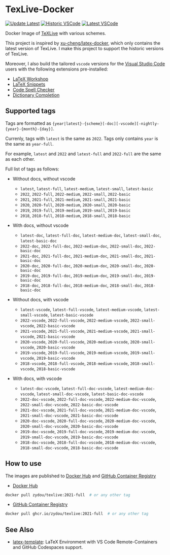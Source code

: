 # TexLive-Docker

[![Update Latest](https://github.com/zydou/texlive/actions/workflows/update-latest.yml/badge.svg)](https://github.com/zydou/texlive/actions/workflows/update-latest.yml)
[![Historic VSCode](https://github.com/zydou/texlive/actions/workflows/build-historic-vscode.yml/badge.svg)](https://github.com/zydou/texlive/actions/workflows/build-historic-vscode.yml)
[![Latest VSCode](https://github.com/zydou/texlive/actions/workflows/build-latest-vscode.yml/badge.svg)](https://github.com/zydou/texlive/actions/workflows/build-latest-vscode.yml)


Docker Image of [TeXLive](http://tug.org/texlive/) with various schemes.

This project is inspired by [xu-cheng/latex-docker](https://github.com/xu-cheng/latex-docker), which only contains the latest version of TexLive. I make this project to support the historic versions of TexLive.

Moreover, I also build the tailored `vscode` versions for the [Visual Studio Code](https://code.visualstudio.com/) users with the following extensions pre-installed:
- [LaTeX Workshop](https://marketplace.visualstudio.com/items?itemName=james-yu.latex-workshop)
- [LaTeX Snippets](https://marketplace.visualstudio.com/items?itemName=JeffersonQin.latex-snippets-jeff)
- [Code Spell Checker](https://marketplace.visualstudio.com/items?itemName=streetsidesoftware.code-spell-checker)
- [Dictionary Completion](https://marketplace.visualstudio.com/items?itemName=yzhang.dictionary-completion)

## Supported tags
Tags are formatted as `{year|latest}-{scheme}[-doc][-vscode][-nightly-{year}-{month}-{day}]`.

Currenly, tags with `latest` is the same as `2022`. Tags only contains `year` is the same as `year-full`.

For example, `latest` and `2022` and `latest-full` and `2022-full` are the same as each other.

Full list of tags as follows:

- Without docs, without vscode
  -  `latest`, `latest-full`, `latest-medium`, `latest-small`, `latest-basic`
  -  `2022`, `2022-full`, `2022-medium`, `2022-small`, `2022-basic`
  -  `2021`, `2021-full`, `2021-medium`, `2021-small`, `2021-basic`
  -  `2020`, `2020-full`, `2020-medium`, `2020-small`, `2020-basic`
  -  `2019`, `2019-full`, `2019-medium`, `2019-small`, `2019-basic`
  -  `2018`, `2018-full`, `2018-medium`, `2018-small`, `2018-basic`

- With docs, without vscode
  -  `latest-doc`, `latest-full-doc`, `latest-medium-doc`, `latest-small-doc`, `latest-basic-doc`
  -  `2022-doc`, `2022-full-doc`, `2022-medium-doc`, `2022-small-doc`, `2022-basic-doc`
  -  `2021-doc`, `2021-full-doc`, `2021-medium-doc`, `2021-small-doc`, `2021-basic-doc`
  -  `2020-doc`, `2020-full-doc`, `2020-medium-doc`, `2020-small-doc`, `2020-basic-doc`
  -  `2019-doc`, `2019-full-doc`, `2019-medium-doc`, `2019-small-doc`, `2019-basic-doc`
  -  `2018-doc`, `2018-full-doc`, `2018-medium-doc`, `2018-small-doc`, `2018-basic-doc`

- Without docs, with vscode
  -  `latest-vscode`, `latest-full-vscode`, `latest-medium-vscode`, `latest-small-vscode`, `latest-basic-vscode`
  -  `2022-vscode`, `2022-full-vscode`, `2022-medium-vscode`, `2022-small-vscode`, `2022-basic-vscode`
  -  `2021-vscode`, `2021-full-vscode`, `2021-medium-vscode`, `2021-small-vscode`, `2021-basic-vscode`
  -  `2020-vscode`, `2020-full-vscode`, `2020-medium-vscode`, `2020-small-vscode`, `2020-basic-vscode`
  -  `2019-vscode`, `2019-full-vscode`, `2019-medium-vscode`, `2019-small-vscode`, `2019-basic-vscode`
  -  `2018-vscode`, `2018-full-vscode`, `2018-medium-vscode`, `2018-small-vscode`, `2018-basic-vscode`

- With docs, with vscode
  -  `latest-doc-vscode`, `latest-full-doc-vscode`, `latest-medium-doc-vscode`, `latest-small-doc-vscode`, `latest-basic-doc-vscode`
  -  `2022-doc-vscode`, `2022-full-doc-vscode`, `2022-medium-doc-vscode`, `2022-small-doc-vscode`, `2022-basic-doc-vscode`
  -  `2021-doc-vscode`, `2021-full-doc-vscode`, `2021-medium-doc-vscode`, `2021-small-doc-vscode`, `2021-basic-doc-vscode`
  -  `2020-doc-vscode`, `2020-full-doc-vscode`, `2020-medium-doc-vscode`, `2020-small-doc-vscode`, `2020-basic-doc-vscode`
  -  `2019-doc-vscode`, `2019-full-doc-vscode`, `2019-medium-doc-vscode`, `2019-small-doc-vscode`, `2019-basic-doc-vscode`
  -  `2018-doc-vscode`, `2018-full-doc-vscode`, `2018-medium-doc-vscode`, `2018-small-doc-vscode`, `2018-basic-doc-vscode`

## How to use
The images are published to [Docker Hub](https://hub.docker.com/r/zydou/texlive) and [GitHub Container Registry](https://github.com/zydou/texlive/pkgs/container/texlive)
* [Docker Hub](https://hub.docker.com/r/zydou/texlive)

```bash
docker pull zydou/texlive:2021-full  # or any other tag
```

* [GitHub Container Registry](https://github.com/zydou/texlive/pkgs/container/texlive)

```bash
docker pull ghcr.io/zydou/texlive:2021-full  # or any other tag
```

## See Also
- [latex-template](https://github.com/zydou/latex-template): LaTeX Environment with VS Code Remote-Containers and GitHub Codespaces support.
